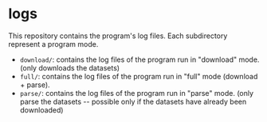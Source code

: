 
# logs

This repository contains the program's log files. Each subdirectory represent a program mode.

- `download/`: contains the log files of the program run in "download" mode. (only downloads the datasets)
- `full/`: contains the log files of the program run in "full" mode (download + parse).
- `parse/`: contains the log files of the program run in "parse" mode. (only parse the datasets -- possible only if the datasets have already been downloaded)



